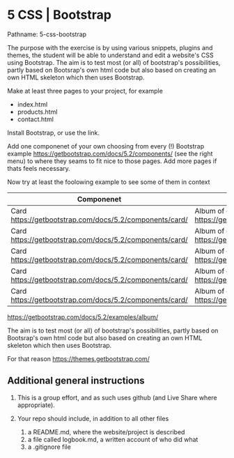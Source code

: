 # 5 CSS | Bootstrap

Pathname: 5-css-bootstrap

The purpose with the exercise is by using various snippets, plugins and themes, the student will be able to understand and edit a website's CSS using Bootstrap. The aim is to test most (or all) of bootstrap's possibilities, partly based on Bootsrap's own html code but also based on creating an own HTML skeleton which then uses Bootstrap.

Make at least three pages to your project, for example

- index.html
- products.html
- contact.html

Install Bootstrap, or use the link.

Add one componenet of your own choosing from every (!) Bootstrap example <https://getbootstrap.com/docs/5.2/components/>  (see the right menu) to where they seams to fit nice to those pages. Add more pages if thats feels necessary.

Now try at least the foolowing example to see some of them in context

| Componenet | in context |
| ----------- | ----------- |
| Card <https://getbootstrap.com/docs/5.2/components/card/> | Album of cards <https://getbootstrap.com/docs/5.2/examples/album/> |
| Card <https://getbootstrap.com/docs/5.2/components/card/> | Album of cards <https://getbootstrap.com/docs/5.2/examples/album/> |
| Card <https://getbootstrap.com/docs/5.2/components/card/> | Album of cards <https://getbootstrap.com/docs/5.2/examples/album/> |
| Card <https://getbootstrap.com/docs/5.2/components/card/> | Album of cards <https://getbootstrap.com/docs/5.2/examples/album/> |
| Card <https://getbootstrap.com/docs/5.2/components/card/> | Album of cards <https://getbootstrap.com/docs/5.2/examples/album/> |

<https://getbootstrap.com/docs/5.2/examples/album/>

The aim is to test most (or all) of bootstrap's possibilities, partly based on Bootsrap's own html code but also based on creating an own HTML skeleton which then uses Bootstrap.

For that reason <https://themes.getbootstrap.com/>

## Additional general instructions

1. This is a group effort, and as such uses github (and Live Share where appropriate).

2. Your repo should include, in addition to all other files
    1. a README.md, where the website/project is described 
    2. a file called logbook.md, a written account of who did what
    3. a .gitignore file
